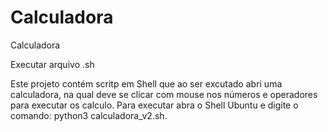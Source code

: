 # Calculadora
 Calculadora 

 Executar arquivo .sh

 Este projeto contém scritp em Shell que ao ser excutado abri uma calculadora, na qual deve se clicar com mouse nos números e operadores para executar os calculo.
 Para executar abra o Shell Ubuntu e digite o comando: python3 calculadora_v2.sh.
